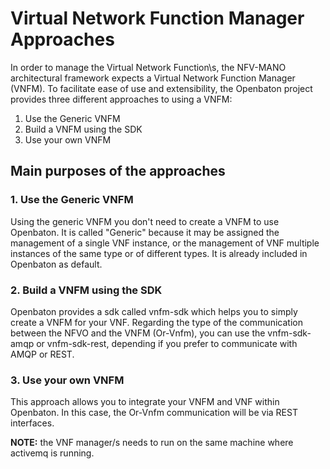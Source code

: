 # Virtual Network Function Manager Approaches

In order to manage the Virtual Network Function\s, the NFV-MANO architectural framework expects a Virtual Network Function Manager (VNFM).
To facilitate ease of use and extensibility, the Openbaton project provides three different approaches to using a VNFM:

1. Use the Generic VNFM
2. Build a VNFM using the SDK
3. Use your own VNFM

## Main purposes of the approaches
### 1. Use the Generic VNFM

Using the generic VNFM you don't need to create a VNFM to use Openbaton.
It is called "Generic" because it may be assigned the management of a single VNF instance, or the management of VNF multiple instances of the same type or of different types.
It is already included in Openbaton as default.

### 2. Build a VNFM using the SDK

Openbaton provides a sdk called vnfm-sdk which helps you to simply create a VNFM for your VNF.
Regarding the type of the communication between the NFVO and the VNFM (Or-Vnfm), you can use the vnfm-sdk-amqp or vnfm-sdk-rest, depending if you prefer to communicate with AMQP or REST.

### 3. Use your own VNFM

This approach allows you to integrate your VNFM and VNF within Openbaton. In this case, the Or-Vnfm communication will be via REST interfaces.

**NOTE:** the VNF manager/s needs to run on the same machine where activemq is running.
<!---
Script for open external links in a new tab
-->
<script type="text/javascript" charset="utf-8">
      // Creating custom :external selector
      $.expr[':'].external = function(obj){
          return !obj.href.match(/^mailto\:/)
                  && (obj.hostname != location.hostname);
      };
      $(function(){
        $('a:external').addClass('external');
        $(".external").attr('target','_blank');
      })
</script>